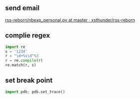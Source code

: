 
send email
-------
[rss-reborn/nbexp_personal.py at master · xsthunder/rss-reborn](https://github.com/xsthunder/rss-reborn/blob/master/nb/nbexp_personal.py)

complie regex
------
```python
import re
s = '1234'
r = "\d+%s\d"%3
r = re.compile(r)
re.match(r, s)
```

set break point
-----
```python
import pdb; pdb.set_trace()
````
